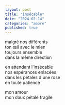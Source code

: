 ```yaml
---
layout: post
title: "insécable"
date: "2024-02-14"
categories: "amore"
published: true
---
```


malgré nos différents  
ton œil avec le mien  
toujours ensemble  
dans la même direction  

en attendant l'insécable  
nos espérances enlacées  
dans les pétales d'une rose  
en toute patience  

mon amour  
mon doux pétale fragile  
